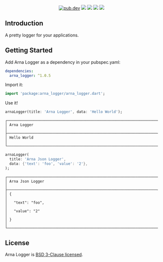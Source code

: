 <p align="center">
  <a href="https://pub.dartlang.org/packages/arna_logger"><img src="https://img.shields.io/pub/v/arna_logger.svg" alt="pub.dev"></a>
  <a href="https://github.com/MahanRahmati/"><img src="https://img.shields.io/badge/Maintainer-MahanRahmati-informational"></a>
  <a href="https://github.com/MahanRahmati/arna_logger/actions/workflows/pana_analysis.yml"><img src="https://github.com/MahanRahmati/arna_logger/actions/workflows/pana_analysis.yml/badge.svg"></a>
  <a href="https://github.com/MahanRahmati/arna_logger/actions/workflows/flutter_analysis.yml"><img src="https://github.com/MahanRahmati/arna_logger/actions/workflows/flutter_analysis.yml/badge.svg"></a>
  <img src="https://img.shields.io/github/license/MahanRahmati/arna_logger">
</p>

## Introduction

A pretty logger for your applications.

## Getting Started

Add Arna Logger as a dependency in your pubspec.yaml:

```yaml
dependencies:
  arna_logger: ^1.0.5
```

Import it:

```dart
import 'package:arna_logger/arna_logger.dart';
```

Use it!

```dart
arnaLogger(title: 'Arna Logger', data: 'Hello World');
```
```
┌─────────────────────────────────────────────────────────────────────┐
│ Arna Logger                                                         │
├─────────────────────────────────────────────────────────────────────┤
│ Hello World                                                         │
└─────────────────────────────────────────────────────────────────────┘
```
```dart
arnaLogger(
  title: 'Arna Json Logger',
  data: {'text': 'foo', 'value': '2'},
);
```
```
┌─────────────────────────────────────────────────────────────────────┐
│ Arna Json Logger                                                    │
├─────────────────────────────────────────────────────────────────────┤
│ {                                                                   │
│   "text": "foo",                                                    │
│   "value": "2"                                                      │
│ }                                                                   │
└─────────────────────────────────────────────────────────────────────┘
```

## License

Arna Logger is [BSD 3-Clause licensed](./LICENSE).
